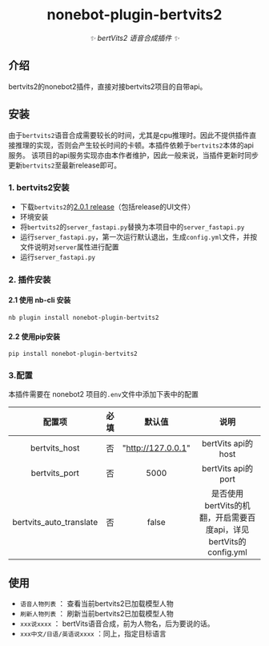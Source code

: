 <div align="center">

# nonebot-plugin-bertvits2

_✨ bertVits2 语音合成插件 ✨_
</div>

## 介绍

bertvits2的nonebot2插件，直接对接bertvits2项目的自带api。

## 安装
由于`bertvits2`语音合成需要较长的时间，尤其是cpu推理时。因此不提供插件直接推理的实现，否则会产生较长时间的卡顿。本插件依赖于`bertvits2`本体的api服务。
该项目的api服务实现亦由本作者维护，因此一般来说，当插件更新时同步更新`bertvits2`至最新release即可。

### 1. bertvits2安装

+ 下载`bertvits2`的[2.0.1 release](https://github.com/fishaudio/Bert-VITS2/releases/tag/2.0.1)（包括release的UI文件）
+ 环境安装
+ 将`bertvits2`的`server_fastapi.py`替换为本项目中的`server_fastapi.py`
+ 运行`server_fastapi.py`，第一次运行默认退出，生成`config.yml`文件，并按文件说明对`server`属性进行配置
+ 运行`server_fastapi.py`

### 2. 插件安装

#### 2.1 使用 nb-cli 安装

`nb plugin install nonebot-plugin-bertvits2`

#### 2.2 使用pip安装

`pip install nonebot-plugin-bertvits2`

### 3.配置

本插件需要在 nonebot2 项目的`.env`文件中添加下表中的配置

|           配置项           | 必填 |        默认值         |                       说明                        |
|:-----------------------:|:--:|:------------------:|:-----------------------------------------------:|
|      bertvits_host      | 否  | "http://127.0.0.1" |                bertVits api的host                |
|      bertvits_port      | 否  |        5000        |                bertVits api的port                |
| bertvits_auto_translate | 否  |       false        | 是否使用bertVits的机翻，开启需要百度api，详见bertVits的config.yml |

## 使用

+ `语音人物列表` ： 查看当前bertvits2已加载模型人物
+ `刷新人物列表` ： 刷新当前bertvits2已加载模型人物
+ `xxx说xxxx`  ： bertVits语音合成，前为人物名，后为要说的话。
+ `xxx中文/日语/英语说xxxx` ：同上，指定目标语言